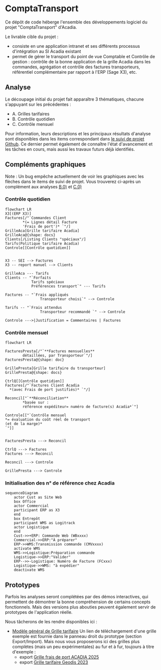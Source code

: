 # ComptaTransport
Ce dépôt de code héberge l'ensemble des développements logiciel du projet "ComptaTransport" d'Acadia.

Le livrable cible du projet :
- consiste en une application intranet et ses différents processus d'intégration au SI Acadia existant
- permet de gérer le transport du point de vue Comptable et Contrôle de gestion : contrôle de la bonne application de la grille Acadia dans les commandes, agrégation et contrôle des factures transporteurs,  référentiel complémentaire par rapport à l'ERP (Sage X3), etc.


## Analyse
Le découpage initial du projet fait apparaître 3 thématiques, chacune s'appuyant sur les précédentes :
- A. Grilles tarifaires
- B. Contrôle quotidien
- C. Contrôle mensuel
  
Pour information, leurs descriptions et les principaux résultats d'analyse sont disponibles dans les items correspondant dans [le suivi de projet Github](https://github.com/orgs/Acadia-Informatique/projects/1). Ce dernier permet également de connaître l'état d'avancement et les tâches en cours, mais aussi les travaux futurs déjà identifiés.


## Compléments graphiques
Note : Un bug empêche actuellement de voir les graphiques avec les flèches dans le items de suivi de projet. Vous trouverez ci-après un complément aux analyses
[B.0)](https://github.com/orgs/Acadia-Informatique/projects/1?pane=issue&itemId=128330473)
et [C.0)](https://github.com/orgs/Acadia-Informatique/projects/1/views/1?pane=issue&itemId=128331328)

### Contrôle quotidien
```mermaid
flowchart LR
X3[(ERP X3)]
Factures[/"`Commandes Client
		*(= Lignes détail Facture
		'Frais de port')* `"/]
GrilleAca[Grille tarifaire Acadia]
GrilleAca@{shape: docs}
Clients[/Listing Clients "spéciaux"/]
Tarifs(Politique tarifaire Acadia)
Controle[[Contrôle quotidien]]


X3 -- SEI --> Factures
X3 -- report manuel --> Clients

GrilleAca --- Tarifs
Clients -- "`Forfaits
			Tarifs spéciaux
			Préférences transport`" --- Tarifs

Factures -- "`Frais appliqués
				Transporteur choisi`" --> Controle

Tarifs -- "`Frais attendus
				Transporteur recommandé `" --> Controle

Controle --->|Justification = Commentaires | Factures
```

### Contrôle mensuel
```mermaid
flowchart LR

FacturesPresta[/"`**Factures mensuelles**
        détaillées, par Transporteur`"/]
FacturesPresta@{shape: doc}

GrillePresta[Grille tarifaire du transporteur]
GrillePresta@{shape: docs}

CtrlQ[[Contrôle quotidien]]
Factures[/"`Factures Client Acadia
  *(avec Frais de port justifiés)* `"/]

Reconcil["`**Réconciliation**
        *basée sur : 
        référence expéditeur= numéro de facture(s) Acadia*`"]

Controle[["`Contrôle mensuel
*= évaluation du coût réel de transport
(et de la marge)*
`"]]


FacturesPresta ---> Reconcil

CtrlQ ---> Factures
Factures ---> Reconcil

Reconcil ---> Controle

GrillePresta ---> Controle
```

### Initialisation des n° de référence chez Acadia
```mermaid
sequenceDiagram    
    actor Cust as Site Web
    box Office
    actor Commercial
    participant ERP as X3    
    end
    box Entrepôt    
    participant WMS as Logitrack
    actor Logistique
    end
    Cust->>+ERP: Commande Web (WBxxxx)
    Commercial->>ERP:"À préparer"
    ERP->>WMS:Transmission commande (CMVxxxx)
    activate WMS
    WMS->>Logistique:Préparation commande    
    Logistique->>ERP:"Valider"
    ERP-->>-Logistique: Numéro de Facture (FCxxx)
    Logistique->>WMS: "à expédier"
    deactivate WMS
```    

## Prototypes
Parfois les analyses seront complétées par des démos interactives, qui permettent de démontrer la bonne compréhension de certains concepts fonctionnels. Mais des versions plus abouties peuvent également servir de prototypes de l'application réelle.

Nous tâcherons de les rendre disponibles ici :
- [Modèle général de Grille tarifaire](https://acadia-informatique.github.io/ComptaTransport/prototypes/PriceGridJs/grid.html)
	Un lien de téléchargement d'une grille exemple est fournie dans le panneau droit du prototype (section Export/Import). Mais nous vous proposerons ici des grilles plus complètes (mais un peu expérimentales) au fur et à fur, toujours à titre d'exemple :
	- export [Grille frais de port ACADIA 2025](https://acadia-informatique.github.io/ComptaTransport/prototypes/PriceGridJs/tarifs_ACADIA-alt.grille)
 	- export [Grille tarifaire Geodis 2023](https://acadia-informatique.github.io/ComptaTransport/prototypes/PriceGridJs/tarifs_Geodis_2023.grille)



